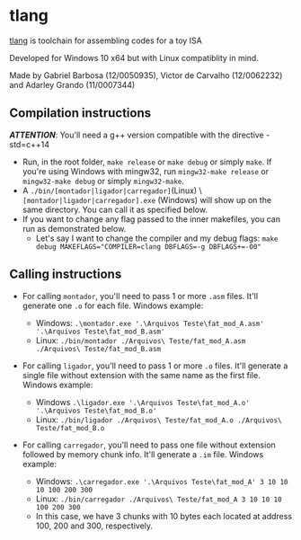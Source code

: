 # tlang

[tlang](https://github.com/bestknighter/tlang) is toolchain for assembling codes for a toy ISA

Developed for Windows 10 x64 but with Linux compatiblity in mind.

Made by Gabriel Barbosa (12/0050935), Victor de Carvalho (12/0062232) and Adarley Grando (11/0007344)

## Compilation instructions

***ATTENTION***: You'll need a g++ version compatible with the directive -std=c++14

- Run, in the root folder, `make release` or `make debug` or simply `make`. If you're using Windows with mingw32, run `mingw32-make release` or `mingw32-make debug` or simply `mingw32-make`.
- A `./bin/[montador|ligador|carregador]`(Linux) \ `[montador|ligador|carregador].exe` (Windows) will show up on the same directory. You can call it as specified below.
- If you want to change any flag passed to the inner makefiles, you can run as demonstrated below.
  - Let's say I want to change the compiler and my debug flags: `make debug MAKEFLAGS="COMPILER=clang DBFLAGS=-g DBFLAGS+=-O0"`

## Calling instructions

- For calling `montador`, you'll need to pass 1 or more `.asm` files. It'll generate one `.o` for each file. Windows example:
  - Windows: `.\montador.exe '.\Arquivos Teste\fat_mod_A.asm' '.\Arquivos Teste\fat_mod_B.asm'`
  - Linux: `./bin/montador ./Arquivos\ Teste/fat_mod_A.asm ./Arquivos\ Teste/fat_mod_B.asm`

- For calling `ligador`, you'll need to pass 1 or more `.o` files. It'll generate a single file without extension with the same name as the first file. Windows example:
  - Windows `.\ligador.exe '.\Arquivos Teste\fat_mod_A.o' '.\Arquivos Teste\fat_mod_B.o'`
  - Linux: `./bin/ligador ./Arquivos\ Teste/fat_mod_A.o ./Arquivos\ Teste/fat_mod_B.o`

- For calling `carregador`, you'll need to pass one file without extension followed by memory chunk info. It'll generate a `.im` file. Windows example:
  - Windows: `.\carregador.exe '.\Arquivos Teste\fat_mod_A' 3 10 10 10 100 200 300`
  - Linux: `./bin/carregador ./Arquivos\ Teste/fat_mod_A 3 10 10 10 100 200 300`
  - In this case, we have 3 chunks with 10 bytes each located at address 100, 200 and 300, respectively.
